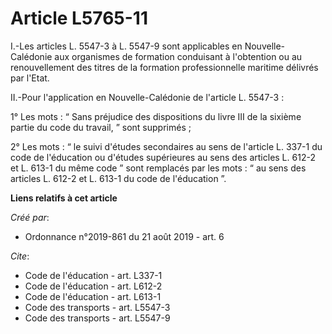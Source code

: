 # Article L5765-11

I.-Les articles L. 5547-3 à L. 5547-9 sont applicables en Nouvelle-Calédonie aux organismes de formation conduisant à
l'obtention ou au renouvellement des titres de la formation professionnelle maritime délivrés par l'Etat. 

II.-Pour l'application en Nouvelle-Calédonie de l'article L. 5547-3 : 

1° Les mots : “ Sans préjudice des dispositions du livre III de la sixième partie du code du travail, ” sont supprimés ; 

2° Les mots : “ le suivi d'études secondaires au sens de l'article L. 337-1 du code de l'éducation ou d'études supérieures au
sens des articles L. 612-2 et L. 613-1 du même code ” sont remplacés par les mots : “ au sens des articles L. 612-2 et L.
613-1 du code de l'éducation ”.

**Liens relatifs à cet article**

_Créé par_:

  - Ordonnance n°2019-861 du 21 août 2019 - art. 6

_Cite_:

  - Code de l'éducation - art. L337-1
  - Code de l'éducation - art. L612-2
  - Code de l'éducation - art. L613-1
  - Code des transports - art. L5547-3
  - Code des transports - art. L5547-9
